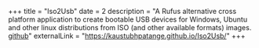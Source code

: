 +++
title = "Iso2Usb"
date = 2
description = "A Rufus alternative cross platform application to create bootable USB devices for Windows, Ubuntu and other linux distributions from ISO (and other available formats) images. <a href='https://github.com/KaustubhPatange/Iso2Usb'>github</a>"
externalLink = "https://kaustubhpatange.github.io/Iso2Usb/"
+++
